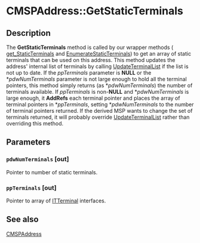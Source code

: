 # CMSPAddress::GetStaticTerminals

## Description

The
**GetStaticTerminals** method is called by our wrapper methods (
[get_StaticTerminals](https://learn.microsoft.com/windows/desktop/api/tapi3if/nf-tapi3if-itterminalsupport-get_staticterminals) and
[EnumerateStaticTerminals](https://learn.microsoft.com/windows/desktop/api/tapi3if/nf-tapi3if-itterminalsupport-enumeratestaticterminals)) to get an array of static terminals that can be used on this address. This method updates the address' internal list of terminals by calling
[UpdateTerminalList](https://learn.microsoft.com/windows/desktop/api/mspaddr/nf-mspaddr-cmspaddress-updateterminallist) if the list is not up to date. If the *ppTerminals* parameter is **NULL** or the **pdwNumTerminals* parameter is not large enough to hold all the terminal pointers, this method simply returns (as **pdwNumTerminals*) the number of terminals available. If *ppTerminals* is non-**NULL** and **pdwNumTerminals* is large enough, it **AddRefs** each terminal pointer and places the array of terminal pointers in **ppTerminals*, setting **pdwNumTerminals* to the number of terminal pointers returned. If the derived MSP wants to change the set of terminals returned, it will probably override
[UpdateTerminalList](https://learn.microsoft.com/windows/desktop/api/mspaddr/nf-mspaddr-cmspaddress-updateterminallist) rather than overriding this method.

## Parameters

### `pdwNumTerminals` [out]

Pointer to number of static terminals.

### `ppTerminals` [out]

Pointer to array of
[ITTerminal](https://learn.microsoft.com/windows/desktop/api/tapi3if/nn-tapi3if-itterminal) interfaces.

## See also

[CMSPAddress](https://learn.microsoft.com/windows/desktop/api/mspaddr/nl-mspaddr-cmspaddress)